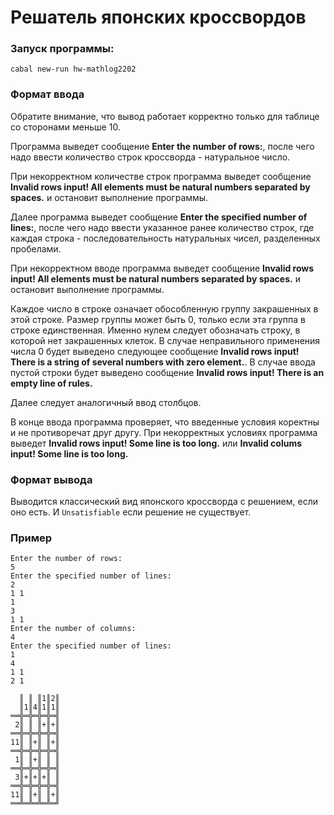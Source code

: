 # Решатель японских кроссвордов


### Запуск программы:

```Console
cabal new-run hw-mathlog2202
```

### Формат ввода

Обратите внимание, что вывод работает корректно только для таблице со сторонами меньше 10.

Программа выведет сообщение **Enter the number of rows:**, после чего надо ввести количество строк кроссворда - натуральное число. 

При некорректном количестве строк программа выведет сообщение **Invalid rows input! All elements must be natural numbers separated by spaces.** и остановит выполнение программы.

Далее программа выведет сообщение **Enter the specified number of lines:**, после чего надо ввести указанное ранее количество строк, где каждая строка - последовательность натуральных чисел, разделенных пробелами.

При некорректном вводе программа выведет сообщение **Invalid rows input! All elements must be natural numbers separated by spaces.** и остановит выполнение программы.

Каждое число в строке означает обособленную группу закрашенных в этой строке. Размер группы может быть 0, только если эта группа в строке единственная. Именно нулем следует обозначать строку, в которой нет закрашенных клеток.
В случае неправильного применения числа 0 будет выведено следующее сообщение **Invalid rows input! There is a string of several numbers with zero element.**. В случае ввода пустой строки будет выведено сообщение **Invalid rows input! There is an empty line of rules.**


Далее следует аналогичный ввод столбцов.

В конце ввода программа проверяет, что введенные условия коректны и не противоречат друг другу. При некорректных условиях программа выведет **Invalid rows input! Some line is too long.** или **Invalid colums input! Some line is too long.**


### Формат вывода

Выводится классический вид японского кроссворда с решением, если оно есть.
И `Unsatisfiable` если решение не существует.


### Пример

```Console
Enter the number of rows:
5
Enter the specified number of lines:
2
1 1
1
3
1 1
Enter the number of columns:
4
Enter the specified number of lines:
1
4
1 1
2 1

  ║ ║ ║1║2║
  ║1║4║1║1║
══╬═╬═╬═╬═╣
 2║ ║ ║+║+║
══╬═╬═╬═╬═╣
11║ ║+║ ║+║
══╬═╬═╬═╬═╣
 1║ ║+║ ║ ║
══╬═╬═╬═╬═╣
 3║+║+║+║ ║
══╬═╬═╬═╬═╣
11║ ║+║ ║+║
══╩═╩═╩═╩═╝
```
